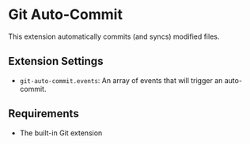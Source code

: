 # Git Auto-Commit

This extension automatically commits (and syncs) modified files.

## Extension Settings

- `git-auto-commit.events`: An array of events that will trigger an auto-commit.

## Requirements

- The built-in Git extension
